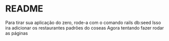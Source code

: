 # README
Para tirar sua aplicação do zero, rode-a com o comando rails db:seed
Isso ira adicionar os restaurantes padrões do coseas 
Agora tentando fazer rodar as páginas
